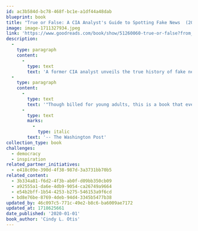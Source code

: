 ```yaml
---
id: ac3b584d-bc78-468f-bc1e-a1df44a48dab
blueprint: book
title: "True or False: A CIA Analyst's Guide to Spotting Fake News  (2020)"
image: image-1711327934.jpeg
link: 'https://www.goodreads.com/book/show/51260060-true-or-false?from_search=true&from_srp=true&qid=Uyeh2kYUlv&rank=1'
description:
  -
    type: paragraph
    content:
      -
        type: text
        text: 'A former CIA analyst unveils the true history of fake news and gives readers tips on how to avoid falling victim to it in this highly designed informative YA nonfiction title.'
  -
    type: paragraph
    content:
      -
        type: text
        text: '"Though billed for young adults, this is a book that every adult should read." '
      -
        type: text
        marks:
          -
            type: italic
        text: '-- The Washington Post'
collection_type: book
challenges:
  - democracy
  - inspiration
related_partner_initiatives:
  - e418c09e-390d-4f38-987d-3a3731bb70b5
related_content:
  - 3b334a81-f6d2-4f3b-ab0f-d09bb350cb09
  - a92555a1-da6e-4db9-9054-ca26749a9664
  - e54b2bff-1b54-4253-b275-546153a9f6cd
  - bd8e76be-8769-4deb-94d4-3345b5477b38
updated_by: 46c097c5-771c-49e2-b8c6-ba6009ae7172
updated_at: 1718625661
date_published: '2020-01-01'
book_author: 'Cindy L. Otis'
---
```

